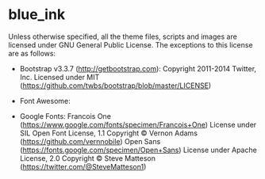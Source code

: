 # blue_ink

Unless otherwise specified, all the theme files, scripts and images are licensed under GNU General Public License.
The exceptions to this license are as follows:

* Bootstrap v3.3.7 (http://getbootstrap.com):
    Copyright 2011-2014 Twitter, Inc.
    Licensed under MIT (https://github.com/twbs/bootstrap/blob/master/LICENSE)

* Font Awesome:

* Google Fonts:
	Francois One (https://www.google.com/fonts/specimen/Francois+One)
	License under SIL Open Font License, 1.1
	Copyright © Vernon Adams (https://github.com/vernnobile)
    Open Sans (https://fonts.google.com/specimen/Open+Sans)
    License under Apache License, 2.0
    Copyright © Steve Matteson (https://twitter.com/@SteveMatteson1)
